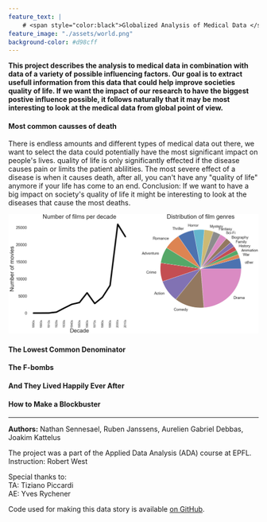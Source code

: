 ```yaml
---
feature_text: |
    # <span style="color:black">Globalized Analysis of Medical Data </span> 
feature_image: "./assets/world.png"
background-color: #d98cff
---
```


__This project describes the analysis to medical data in combination with data of a variety of possible influencing factors. Our goal is to extract usefull information from this data that could help improve societies quality of life. If we want the impact of our research to have the biggest postive influence possible, it follows naturally that it may be most interesting to look at the medical data from global point of view.__

#### Most common causses of death

There is endless amounts and different types of medical data out there, we want to select the data could potentially have the most significant impact on people's lives. quality of life is only significantly effected if the disease causes pain or limits the patient ablilities. The most severe effect of a disease is when it causes death, after all, you can't have any "quality of life" anymore if your life has come to an end.
Conclusion: If we want to have a big impact on society's quality of life it might be interesting to look at the diseases that cause the most deaths.

![desc_stat_1](./assets/plot1.png)


#### The Lowest Common Denominator




#### The F-bombs



#### And They Lived Happily Ever After




#### How to Make a Blockbuster

---

__Authors:__ Nathan Sennesael, Ruben Janssens, Aurelien Gabriel Debbas, Joakim Kattelus

The project was a part of the Applied Data Analysis (ADA) course at EPFL. <br>
Instruction: Robert West

Special thanks to: <br>
TA: Tiziano Piccardi<br>
AE: Yves Rychener<br>

Code used for making this data story is available [on GitHub](https://github.com/Senneschal/Data_Science_Alliance).

